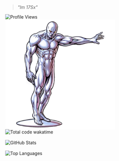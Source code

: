 > _"Im 17Sx"_

<div align="left">
  <img src="https://komarev.com/ghpvc/?username=17Sx&style=for-the-badge&color=4F46E5" alt="Profile Views" />
</div>

<img src="silver_surfer.png" alt="Silver Surfer" width="350" align="left" style="margin-right: 20px;"/>

<img src="https://wakatime.com/badge/user/ba4a277b-c7f5-427c-ad83-1dd336249fe8.svg" alt="Total code wakatime"/><br><br>
<img src="https://github-readme-stats.vercel.app/api?username=17Sx&show_icons=true&theme=dark&hide_border=true&bg_color=0D1117&title_color=4F46E5&text_color=FFFFFF&icon_color=4F46E5" alt="GitHub Stats"/><br><br>
<img src="https://github-readme-stats.vercel.app/api/top-langs/?username=17Sx&layout=compact&theme=dark&hide_border=true&bg_color=0D1117&title_color=4F46E5&text_color=FFFFFF" alt="Top Languages"/>

<div style="clear: both;"></div>

</div>

